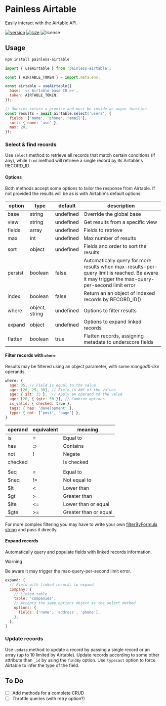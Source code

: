 # Painless Airtable

Easily interact with the Airtable API.

[![version](https://img.shields.io/npm/v/painless-airtable)](https://npmjs.org/package/painless-airtable)
[![size](https://img.shields.io/bundlephobia/minzip/painless-airtable)](https://bundlephobia.com/package/painless-airtable)
![license](https://img.shields.io/npm/l/painless-airtable)

## Usage

```bash
npm install painless-airtable
```

```js
import { useAirtable } from 'painless-airtable';

const { AIRTABLE_TOKEN } = import.meta.env;

const airtable = useAirtable({
  base: '<< Airtable base ID >>',
  token: AIRTABLE_TOKEN,
});

// Queries return a promise and must be inside an async function
const results = await airtable.select('users', {
  fields: ['name', 'phone', 'email'],
  sort: { name: 'asc' },
  max: 20,
});
```

### Select & find records

Use `select` method to retrieve all records that match certain conditions (if any), while `find` method will retrieve a single record by its Airtable's RECORD_ID.

#### Options

Both methods accept some options to tailor the response from Airtable. If not provided the results will be as is with Airtable's default options.

|option|type|default|description|
|---|---|---|---|
|base|string|undefined|Override the global base|
|view|string|undefined|Get results from a specific view|
|fields|array|undefined|Fields to retrieve|
|max|int|undefined|Max number of results|
|sort|object|undefined|Fields and order to sort the results|
|persist|boolean|false|Automatically query for more results when max-results-per-query limit is reached. Be aware it may trigger the max-query-per-second limit error |
|index|boolean|false|Return an an object of indexed records by RECORD_ID()|
|where|object, string|undefined|Options to filter results|
|expand|object|undefined|Options to expand linked records|
|flatten|boolean|true|Flatten records, assigning metadata to underscore fields|

#### Filter records with `where`

Results may be filtered using an object parameter, with some *mongodb-like* operands.

```js
where: {
  age: 35, // Field is equal to the value
  age: [20, 25, 30], // Field is ANY of the values
  age: { $lt: 35 },  // Apply an operand to the value
  age: [20, { $gte: 50 }], // Combine options
  is_valid: { checked: true },
  tags: { has: 'development' },
  type: { not: ['post', 'page'] },
}
```

|operand|equivalent|meaning|
|---|---|---|
|is|=|Equal to|
|has|⊃|Contains|
|not|!|Negate|
|checked||Is checked|
||||
|$eq|=|Equal to|
|$neq|!=|Not equal to|
|$lt|<|Lower than|
|$gt|>|Greater than|
|$lte|<=|Lower than or equal|
|$gte|>=|Greater than or equal|

For more complex filtering you may have to write your own  [filterByFormula string](https://support.airtable.com/hc/en-us/articles/223247187-How-do-I-sort-filter-or-retrieve-ordered-records-in-the-API-) and pass it directly.

#### Expand records

Automatically query and populate fields with linked records information.
> [!WARNING]
> Be aware it may trigger the max-query-per-second limit error.

```js
expand: {
  // Field with linked records to expand
  company: {
    // Linked table
    table: 'companies',
    // Accepts the same options object as the select method
    options: { 
      fields: ['name', 'address', 'phone'],
    },
  },
}
```

### Update records

Use `update` method to update a record by passing a single record or an array (up to 10 limited by Airtable). Update records according to some other attribute than `_id` by using the `findBy` option. Use `typecast` option to force Airtable to infer the type of the field.

## To Do

- [ ] Add methods for a complete CRUD
- [ ] Throttle queries (with retry option?)
